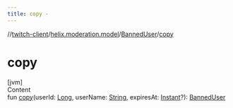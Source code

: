 ```yaml
---
title: copy -
---
```

//[twitch-client](../../index.md)/[helix.moderation.model](../index.md)/[BannedUser](index.md)/[copy](copy.md)



# copy  
[jvm]  
Content  
fun [copy](copy.md)(userId: [Long](https://kotlinlang.org/api/latest/jvm/stdlib/kotlin/-long/index.html), userName: [String](https://kotlinlang.org/api/latest/jvm/stdlib/kotlin/-string/index.html), expiresAt: [Instant](https://docs.oracle.com/javase/8/docs/api/java/time/Instant.html)?): [BannedUser](index.md)  




